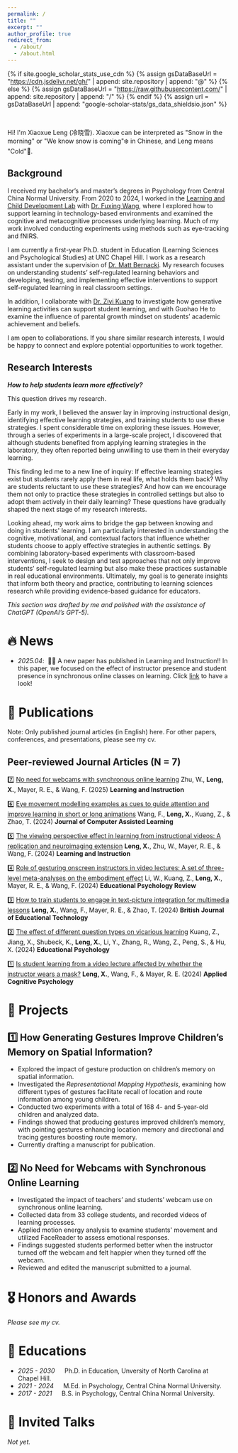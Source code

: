 ```yaml
---
permalink: /
title: ""
excerpt: ""
author_profile: true
redirect_from: 
  - /about/
  - /about.html
---
```


{% if site.google_scholar_stats_use_cdn %}
{% assign gsDataBaseUrl = "https://cdn.jsdelivr.net/gh/" | append: site.repository | append: "@" %}
{% else %}
{% assign gsDataBaseUrl = "https://raw.githubusercontent.com/" | append: site.repository | append: "/" %}
{% endif %}
{% assign url = gsDataBaseUrl | append: "google-scholar-stats/gs_data_shieldsio.json" %}

<span class='anchor' id='about-me'></span>
<br/>

Hi! I'm Xiaoxue Leng (冷晓雪). Xiaoxue can be interpreted as "Snow in the morning" or "We know snow is coming"❄️ in Chinese, and Leng means "Cold"🥶. 
<br/>

## Background

I received my bachelor’s and master’s degrees in Psychology from Central China Normal University. From 2020 to 2024, I worked in the [Learning and Child Development Lab](https://fxwang1.wixsite.com/landcdlab) with [Dr. Fuxing Wang](https://psych.ccnu.edu.cn/info/1132/5162.htm), where I explored how to support learning in technology-based environments and examined the cognitive and metacognitive processes underlying learning. Much of my work involved conducting experiments using methods such as eye-tracking and fNIRS.

I am currently a first-year Ph.D. student in Education (Learning Sciences and Psychological Studies) at UNC Chapel Hill. I work as a research assistant under the supervision of [Dr. Matt Bernacki](https://ed.unc.edu/people/matt-bernacki/). My research focuses on understanding students’ self-regulated learning behaviors and developing, testing, and implementing effective interventions to support self-regulated learning in real classroom settings.

In addition, I collaborate with [Dr. Ziyi Kuang](https://www.researchgate.net/profile/Ziyi-Kuang) to investigate how generative learning activities can support student learning, and with Guohao He to examine the influence of parental growth mindset on students’ academic achievement and beliefs.

I am open to collaborations. If you share similar research interests, I would be happy to connect and explore potential opportunities to work together.
<br/>

## Research Interests

***How to help students learn more effectively?*** 

This question drives my research.

Early in my work, I believed the answer lay in improving instructional design, identifying effective learning strategies, and training students to use these strategies. I spent considerable time on exploring these issues. However, through a series of experiments in a large-scale project, I discovered that although students benefited from applying learning strategies in the laboratory, they often reported being unwilling to use them in their everyday learning.

This finding led me to a new line of inquiry: If effective learning strategies exist but students rarely apply them in real life, what holds them back? Why are students reluctant to use these strategies? And how can we encourage them not only to practice these strategies in controlled settings but also to adopt them actively in their daily learning? These questions have gradually shaped the next stage of my research interests.

Looking ahead, my work aims to bridge the gap between knowing and doing in students' learning. I am particularly interested in understanding the cognitive, motivational, and contextual factors that influence whether students choose to apply effective strategies in authentic settings. By combining laboratory-based experiments with classroom-based interventions, I seek to design and test approaches that not only improve students’ self-regulated learning but also make these practices sustainable in real educational environments. Ultimately, my goal is to generate insights that inform both theory and practice, contributing to learning sciences research while providing evidence-based guidance for educators.
<br/>

*This section was drafted by me and polished with the assistance of ChatGPT (OpenAI’s GPT-5).*
<br/>

# 🔥 News
- *2025.04*: &nbsp;🎉🎉 A new paper has published in Learning and Instruction!! In this paper, we focused on the effect of instructor presence and student presence in synchronous online classes on learning. Click [link](https://doi.org/10.1016/j.learninstruc.2025.102131) to have a look! 

# 📝 Publications 

Note: Only published journal articles (in English) here. For other papers, conferences, and presentations, please see my cv.

## Peer-reviewed Journal Articles (N = 7)

7️⃣ [No need for webcams with synchronous online learning](https://doi.org/10.1016/j.learninstruc.2025.102131)
Zhu, W., **Leng, X.**, Mayer, R. E., & Wang, F. (2025) **Learning and Instruction**

6️⃣ [Eye movement modelling examples as cues to guide attention and improve learning in short or long animations](https://doi.org/10.1111/jcal.13094)
Wang, F., **Leng, X.**, Kuang, Z., & Zhao, T. (2024) **Journal of Computer Assisted Learning**

5️⃣ [The viewing perspective effect in learning from instructional videos: A replication and neuroimaging extension](https://doi.org/10.1016/j.learninstruc.2024.102004)
**Leng, X.**, Zhu, W., Mayer, R. E., & Wang, F. (2024) **Learning and Instruction**

4️⃣ [Role of gesturing onscreen instructors in video lectures: A set of three-level meta-analyses on the embodiment effect](https://doi.org/10.1007/s10648-024-09910-0)
Li, W., Kuang, Z., **Leng, X.**, Mayer, R. E., & Wang, F. (2024) **Educational Psychology Review**

3️⃣ [How to train students to engage in text-picture integration for multimedia lessons](https://doi.org/10.1111/bjet.13419)
**Leng, X.**, Wang, F., Mayer, R. E., & Zhao, T. (2024) **British Journal of Educational Technology**

2️⃣ [The effect of different question types on vicarious learning](https://doi.org/10.1080/01443410.2024.2325589)
Kuang, Z., Jiang, X., Shubeck, K., **Leng, X.**, Li, Y., Zhang, R., Wang, Z., Peng, S., & Hu, X. (2024) **Educational Psychology**

1️⃣ [Is student learning from a video lecture affected by whether the instructor wears a mask?](https://doi.org/10.1002/acp.4169)
**Leng, X.**, Wang, F., & Mayer, R. E. (2024) **Applied Cognitive Psychology**

# 📑 Projects 

## 1️⃣ **How Generating Gestures Improve Children’s Memory on Spatial Information?**
- Explored the impact of gesture production on children’s memory on spatial information.
- Investigated the *Representational Mapping Hypothesis*, examining how different types of gestures facilitate recall of location and route information among young children.
- Conducted two experiments with a total of 168 4- and 5-year-old children and analyzed data.
- Findings showed that producing gestures improved children’s memory, with pointing gestures enhancing location memory and directional and tracing gestures boosting route memory.
- Currently drafting a manuscript for publication.

## 2️⃣ **No Need for Webcams with Synchronous Online Learning**
- Investigated the impact of teachers’ and students’ webcam use on synchronous online learning.
- Collected data from 33 college students, and recorded videos of learning processes.
- Applied motion energy analysis to examine students' movement and utilized FaceReader to assess emotional responses.
- Findings suggested students performed better when the instructor turned off the webcam and felt happier when they turned off the webcam.
- Reviewed and edited the manuscript submitted to a journal.

# 🎖 Honors and Awards
*Please see my cv.*

# 📖 Educations
- *2025 - 2030* &emsp; Ph.D. in Education, Unversity of North Carolina at Chapel Hill.
- *2021 - 2024* &emsp; M.Ed. in Psychology, Central China Normal University. 
- *2017 - 2021* &emsp; B.S. in Psychology, Central China Normal University. 

# 💬 Invited Talks
*Not yet.*
